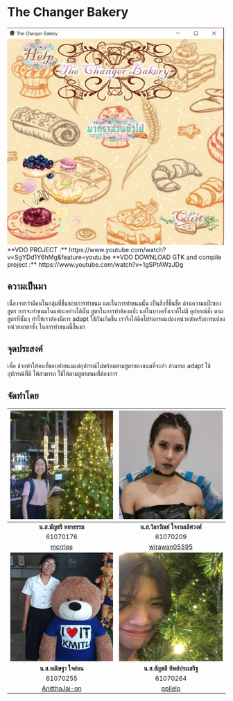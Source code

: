 # The Changer Bakery
<img src="img/project.jpg" width="500px" height="500px">
**VDO PROJECT :** https://www.youtube.com/watch?v=SgYDd1Y6hMg&feature=youtu.be
**VDO DOWNLOAD GTK and compile project :** https://www.youtube.com/watch?v=1gSPtAWzJDg

## ความเป็นมา
เนื่องจากว่ามีคนในกลุ่มที่ชื่นชอบการทำขนม และในการทำขนมนั้น เป็นสิ่งที่ขึ้นชื่อ ด้านความแป๊ะของสูตร
การจะทำขนมในแต่ละอย่างได้นั้น สูตรในการทำต้องแป๊ะ แต่ในบางครั้งเราก็ไม่มี อุปกรณ์ชั่ง
ตามสูตรที่นั้นๆ ทำให้เราต้องมีการ adapt ใช้กันเกิดขึ้น เราจึงได้คิดโปรแกรมแปลงหน่วยสำหรับการแปลงหน่วยมาตรชั่ง
ในการทำขนมนี้ขึ้นมา

## จุดประสงค์
เพื่อ ช่วยทำให้คนที่ชอบทำขนมแต่อุปกรณ์ไม่พร้อมตามสูตรของขนมที่จะทำ สามารถ adapt ใช้ อุปกรณ์ที่มี ให้สามารถ
ใช้ได้ตามสูตรขนมที่ต้องการ

## จัดทำโดย
<img src="img/carrot.jpg" width="250px" height="250px"> |<img src="img/ice.jpg" width="250px" height="250px">
:---:|:---:
**น.ส.มัญชรี ทยาธรรม**|**น.ส.วิลาวัณย์ ใจงามเลิศวงศ์**
61070176|61070209
[mcrrlee](https://github.com/mcrrlee)|[wirawan05595](https://github.com/wirawan05595)
<img src="img/bell.jpg" width="250px" height="250px">|<img src="img/apple.jpg" width="250px" height="250px">
**น.ส.อณิษฐา ใจอ่อน**|**น.ส.อัญชลี ทิพย์ประเสริฐ**
61070255|61070264
[AnitthaJai-on](https://github.com/AnitthaJai-on)|[ppllelp](https://github.com/ppllelp)
